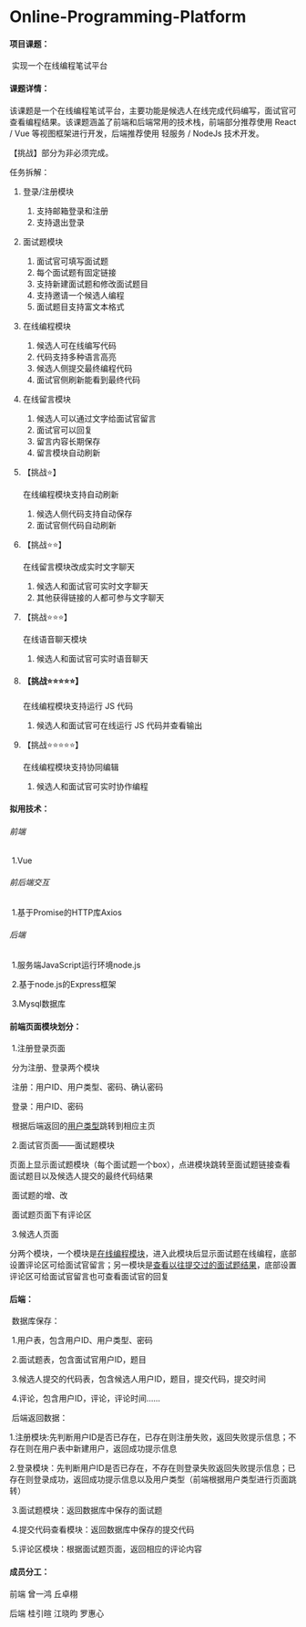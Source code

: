 # Online-Programming-Platform
#### 项目课题：

​		实现一个在线编程笔试平台

#### 课题详情：

​		该课题是一个在线编程笔试平台，主要功能是候选人在线完成代码编写，面试官可查看编程结果。该课题涵盖了前端和后端常用的技术栈，前端部分推荐使用 React / Vue 等视图框架进行开发，后端推荐使用 轻服务 / NodeJs 技术开发。 

【挑战】部分为非必须完成。 

任务拆解： 

1. 登录/注册模块 

   1. 支持邮箱登录和注册 
   2. 支持退出登录 

2. 面试题模块 

   1. 面试官可填写面试题 
   2. 每个面试题有固定链接 
   3. 支持新建面试题和修改面试题目 
   4. 支持邀请一个候选人编程 
   5. 面试题目支持富文本格式 

3. 在线编程模块 

   1. 候选人可在线编写代码 
   2. 代码支持多种语言高亮 
   3. 候选人侧提交最终编程代码 
   4. 面试官侧刷新能看到最终代码 

4. 在线留言模块 

   1. 候选人可以通过文字给面试官留言 
   2. 面试官可以回复 
   3. 留言内容长期保存 
   4. 留言模块自动刷新 

5. 【挑战⭐️】

   在线编程模块支持自动刷新 

   1. 候选人侧代码支持自动保存 
   2. 面试官侧代码自动刷新 

6. 【挑战⭐️⭐️】

   在线留言模块改成实时文字聊天 

   1. 候选人和面试官可实时文字聊天 
   2. 其他获得链接的人都可参与文字聊天 

7. 【挑战⭐️⭐️⭐️】

   在线语音聊天模块 

   1. 候选人和面试官可实时语音聊天 

8. #### 【挑战⭐️⭐️⭐️⭐️⭐️】

   在线编程模块支持运行 JS 代码 

   1. 候选人和面试官可在线运行 JS 代码并查看输出 

9. 【挑战⭐️⭐️⭐️⭐️⭐️】

   在线编程模块支持协同编辑 

   1. 候选人和面试官可实时协作编程

#### 拟用技术：

###### 		前端 

​					1.Vue

###### 		前后端交互

​					1.基于Promise的HTTP库Axios

###### 		后端 

​					1.服务端JavaScript运行环境node.js

​					2.基于node.js的Express框架

​				    3.Mysql数据库

#### 前端页面模块划分：

​	1.注册登录页面

​		分为注册、登录两个模块

​		注册：用户ID、用户类型、密码、确认密码

​		登录：用户ID、密码

​		根据后端返回的<u>用户类型</u>跳转到相应主页

​	2.面试官页面——面试题模块

​		页面上显示面试题模块（每个面试题一个box），点进模块跳转至面试题链接查看面试题目以及候选人提交的最终代码结果

​		面试题的增、改

​		面试题页面下有评论区

​	3.候选人页面

​		分两个模块，一个模块是<u>在线编程模块</u>，进入此模块后显示面试题在线编程，底部设置评论区可给面试官留言；另一模块是<u>查看以往提交过的面试题结果</u>，底部设置评论区可给面试官留言也可查看面试官的回复

#### 后端：

​	数据库保存：

​		1.用户表，包含用户ID、用户类型、密码

​		2.面试题表，包含面试官用户ID，题目

​		3.候选人提交的代码表，包含候选人用户ID，题目，提交代码，提交时间

​		4.评论，包含用户ID，评论，评论时间……

​	后端返回数据：

​		1.注册模块:先判断用户ID是否已存在，已存在则注册失败，返回失败提示信息；不存在则在用户表中新建用户，返回成功提示信息

​		2.登录模块：先判断用户ID是否已存在，不存在则登录失败返回失败提示信息；已存在则登录成功，返回成功提示信息以及用户类型（前端根据用户类型进行页面跳转）

​		3.面试题模块：返回数据库中保存的面试题

​		4.提交代码查看模块：返回数据库中保存的提交代码

​		5.评论区模块：根据面试题页面，返回相应的评论内容

#### 成员分工：

前端    曾一鸿 丘卓栩

后端    桂引暄 江晓昀 罗惠心



